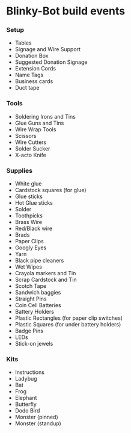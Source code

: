 # Blinky-Bot build events

### Setup
* Tables
* Signage and Wire Support
* Donation Box
* Suggested Donation Signage
* Extension Cords
* Name Tags
* Business cards
* Duct tape

### Tools
* Soldering Irons and Tins
* Glue Guns and Tins
* Wire Wrap Tools
* Scissors
* Wire Cutters
* Solder Sucker
* X-acto Knife

### Supplies
* White glue
* Cardstock squares (for glue)
* Glue sticks
* Hot Glue sticks
* Solder
* Toothpicks
* Brass Wire
* Red/Black wire
* Brads
* Paper Clips
* Googly Eyes
* Yarn
* Black pipe cleaners
* Wet Wipes
* Crayola markers and Tin
* Scrap Cardstock and Tin
* Scotch Tape
* Sandwich baggies
* Straight Pins
* Coin Cell Batteries
* Battery Holders
* Plastic Rectangles (for paper clip switches)
* Plastic Squares (for under battery holders)
* Badge Pins
* LEDs
* Stick-on jewels

### Kits
* Instructions
* Ladybug
* Bat
* Frog
* Elephant
* Butterfly
* Dodo Bird
* Monster (pinned)
* Monster (standup)

